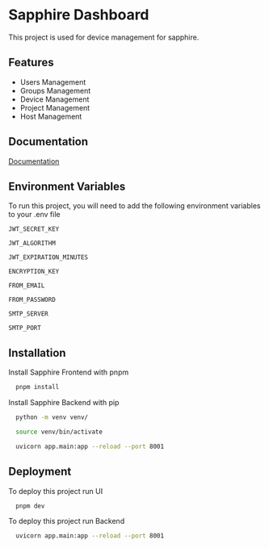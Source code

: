 # Sapphire Dashboard

This project is used for device management for sapphire.

## Features

- Users Management
- Groups Management
- Device Management
- Project Management
- Host Management

## Documentation

[Documentation](http://localhost:8001/docs)

## Environment Variables

To run this project, you will need to add the following environment variables to your .env file

`JWT_SECRET_KEY`

`JWT_ALGORITHM`

`JWT_EXPIRATION_MINUTES`

`ENCRYPTION_KEY`

`FROM_EMAIL`

`FROM_PASSWORD`

`SMTP_SERVER`

`SMTP_PORT`

## Installation

Install Sapphire Frontend with pnpm

```bash
  pnpm install
```

Install Sapphire Backend with pip

```bash
  python -m venv venv/

  source venv/bin/activate

  uvicorn app.main:app --reload --port 8001
```

## Deployment

To deploy this project run UI

```bash
  pnpm dev
```

To deploy this project run Backend

```bash
  uvicorn app.main:app --reload --port 8001
```
